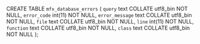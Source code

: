 CREATE TABLE `mfx_database_errors` (
  `query` text COLLATE utf8_bin NOT NULL,
  `error_code` int(11) NOT NULL,
  `error_message` text COLLATE utf8_bin NOT NULL,
  `file` text COLLATE utf8_bin NOT NULL,
  `line` int(11) NOT NULL,
  `function` text COLLATE utf8_bin NOT NULL,
  `class` text COLLATE utf8_bin NOT NULL
);